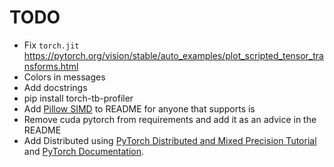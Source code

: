 # TODO

* Fix `torch.jit` https://pytorch.org/vision/stable/auto_examples/plot_scripted_tensor_transforms.html
* Colors in messages
* Add docstrings
* pip install torch-tb-profiler
* Add [Pillow SIMD](https://github.com/uploadcare/pillow-simd) to README for anyone that supports is
* Remove cuda pytorch from requirements and add it as an advice in the README
* Add Distributed using [PyTorch Distributed and Mixed Precision Tutorial](https://github.com/yangkky/distributed_tutorial/blob/master/src/mnist-mixed.py) and [PyTorch Documentation](https://pytorch.org/docs/stable/data.html).
